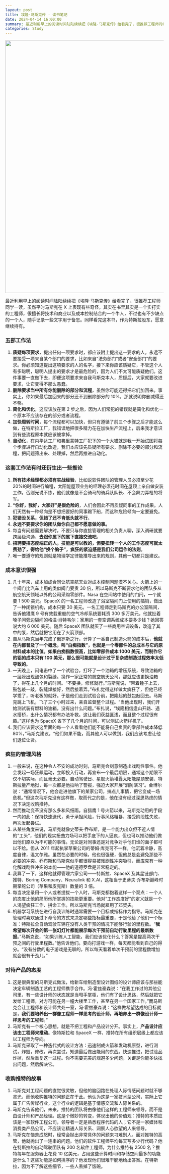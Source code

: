```yaml
---
layout: post
title: 埃隆·马斯克传 - 读书笔记
date: 2024-04-14 16:00:00
summary: 最近利用早上的阅读时间陆陆续续把《埃隆·马斯克传》给看完了，很推荐工程师同学一读，虽然平时马斯克在 X 上表现有些奇怪，其实在书里其实是一个实打实的工程师，很擅长将技术和商业以及成本控制结合的一个牛人，不过也有不少缺点的一个人，随手记录一些文字用于备忘。同样看完这本书，作为特斯拉股东，愿意继续持有。
categories: Study
---
```


<img src="https://cdn.fliggy.com/upic/1713166513.JPG" width="800" />

最近利用早上的阅读时间陆陆续续把《埃隆·马斯克传》给看完了，很推荐工程师同学一读，虽然平时马斯克在 X 上表现有些奇怪，其实在书里其实是一个实打实的工程师，很擅长将技术和商业以及成本控制结合的一个牛人，不过也有不少缺点的一个人，随手记录一些文字用于备忘。同样看完这本书，作为特斯拉股东，愿意继续持有。

### 五部工作法

1. **质疑每项要求**，提出任何一项要求时，都应该附上提出这一要求的人。永远不要接受一项来自某个部门的要求，比如来自“法务部门”或者“安全部门”的要求。你必须知道提出这项要求的人的名字，接下来你应该质疑它，不管这个人有多聪明，聪明人提出的要求才是最危险的，因为人们不太可能质疑他们。这件事要一直做下去，即便这项要求来自我马斯克本人，质疑后，大家就要改进要求，让它变得不那么愚蠢。
2. **删除要求当中所有你能删除的部分和流程**，虽然你可能还得把它们加回来。事实上，你如果最后加回来的部分还不到删除部分的 10%，那就说明你删减得还不够。
3. **简化和优化**，这应该放在第 2 步之后，因为人们常犯的错误就是简化和优化一个原本不应该存在的部分或者流程。
4. **加快周转时间**，每个流程都可以加快，但只有遵循了前三个步骤之后才能这么做，在特斯拉工厂，我错误地把很多精力花在加快生产流程上，后来我才意识到有些流程原本就应该被拿掉。
5. **自动化**，在内华达工厂和弗里蒙特工厂犯下的一个大错就是我一开始试图将每个步骤进行自动化改造，我们本应该先质疑所有要求，删除不必要的部分和流程，把问题筛出来、处理掉，然后再推进自动化。

### 这套工作法有时还衍生出一些推论

1. **所有技术经理都必须有实战经验**，比如说软件团队的管理人员必须至少花 20%的时间进行编程，太阳能屋顶业务的经理必须花时间在屋顶上亲自做安装工作。否则光说不练，他们就像是不会骑马的骑兵队队长、不会舞刀弄枪的将军。
2. **“你好，我好，大家好”是很危险的**，人们会因此不再质疑同事的工作成果。人们天然有一种倾向是不想把要好的同事踢下船，而这种危险倾向一定要避免。
3. **犯错没关系，但错了还不肯低头就不行**。
4. **永远不要要求你的团队做你自己都不愿意做的事。**
5. 每当有问题需要解决时，不要只与你直接管理的相关负责人聊，深入调研就要跨层级沟通，**去跟你属下的属下直接交流吧**。
6. **招聘要招态度端正的人，技能是可以教的，但要扭转一个人的工作态度可就太费劲了，得给他“换个脑子”，疯狂的紧迫感是我们公司运作的法则**。
7. 唯一要遵守的规则就是物理学定律能推导出来的规则，其他一切都只是建议。

### 成本意识很强

1. 几十年来，成本加成合同让航空航天业对成本控制问题漠不关心。火箭上的一个阀门比汽车上用的类似阀门要贵 30 倍，所以马斯克不断要求他的团队多从航空航天领域以外的公司采购零部件。Nasa 在空间站中使用的门闩，一个就要 1 500 美元。SpaceX 的一名工程师改造了浴室隔间门上使用的插销，做出了一种闭锁机构，成本只要 30 美元。一名工程师走到马斯克的办公室隔间，告诉他猎鹰 9 号有效载重舱的空气冷却系统要耗资 300 多万美元，他就扯着嗓子问旁边隔间的格温·肖特韦尔：家用的一套空调系统成本要多少钱？她回答说大约 6 000 美元。随后 SpaceX 团队就买了一些商用空调设备，改造了其中的泵，然后就把它用在了火箭顶部。
2. 自从马斯克当年完成了俄罗斯之行，计算了一番自己制造火箭的成本后，**他就在内部普及了一个概念，叫“白痴指数”，也就是一个零部件的总成本与它的原材料成本的比值。如果白痴指数很高，比如零部件成本 1000 美元，而制作它的铝的成本只有 100 美元，那么很可能就是设计过于复杂或制造过程效率太低导致的**。
3. 一天晚上，闪电击中了一个试验台，打坏了一个油箱的增压系统，导致油箱的一层膜出现鼓包和裂缝。换作一家正常的航空航天公司，那就应该更换油箱了，得花上几个月的时间。“不要换，修修就行。”马斯克说，“带着锤子上去，鼓包敲一敲，裂缝焊接好，然后接着弄。”布扎觉得这样做太疯狂了，但他已经学乖了，听老板的就好。于是他们走到试验合前，把隆起的鼓包敲回去。马斯克跳上飞机，飞了三个小时过来，亲自监督整个过程。“当他出现时，我们开始测试装有燃料的油箱，没有出什么问题。”布扎说，“埃隆相信逢山开路、遇水搭桥，出什么情况都有办法补救。这让我们获益匪浅，而且整个过程很有趣。”这样也为 SpaceX 省下了几个月的时间，可以测试火箭样机了。
4. 我们应该要求这里面的每一个人看看他们能不能将自己负责的零部件成本降低 80%，”马斯克建议，“他们如果不能，而其他人可以做到，我们应该考虑让他们退位让贤。

### 疯狂的管理风格

1. 一般来说，在这种令人不安的成功时刻，马斯克会刻意制造出戏剧性事件。他会发起一场狂飙运动，立即投入行动，再宣布一个最后期限，通常这个期限不仅不切实际，而且毫无必要。自动驾驶日、星舰火箭堆叠太阳能屋顶安装、特斯拉量产地狱，每一次都是他拉响了警报，强迫大家开展“消防演习”。金博尔说：“通常情况下，他会走进他旗下的某家公司，搞点儿事情，把它变成一场危机。”但这次马斯克没有这样做，取而代之的是，他在没有经过深思熟虑的情况下决定收购推特。
2. 然而推动变革没有那么多和风细雨。自猎鹰 1 号火箭以来，马斯克动用的手段一向如此：保持快速迭代，勇于承担风险，行事风格粗暴，接受阶段性失败，再次发起尝试。
3. 从某些角度来说，马斯克就像史蒂夫·乔布斯，是一个能力出众但不近人情的“工头”，他们的现实扭曲力场可以把手底下的人逼疯，但也可以推动他们做出他们原以为不可能的事情。无论是对同事还是对竞争对手他们谁的面子都可以不给。但从 2011 年起执掌苹果公司的蒂姆·库克可不一样，他沉着冷静，高度自律，温文尔雅。虽然在必要的时候，他也很强硬，但他总是会避免那些不必要的冲突。乔布斯和马斯克似乎都很容易被戏剧性冲突吸引，而库克有一种化解戏剧性冲突的本能——他的道德罗盘是非常稳定的。
4. 我算了一下，这样他就得管理六家公司——特斯拉、SpaceX 及其星链部门、推特、Boring Company、Neuralink 和 X.AI，这相当于史蒂夫·乔布斯巅峰时期掌舵公司（苹果和皮克斯）数量的 3 倍。
5. 每当决定录用一个人或者提拔一个人时，马斯克都抱着这样一个观点：一个人的态度比他的简历他所掌握的技能更重要。他对“工作态度好”的定义就是一个人渴望疯狂工作、拼命工作。所以马斯克当场就雇用了邓契夫。
6. 机器学习系统在进行自我训练时通常需要一个目标或指标作为指导。马斯克在管理时喜欢通过下命令的方式来决定哪些指标最重要，于是他给了他们一个标准：特斯拉全自动驾驶车辆在没有人类干预的情况下能够行驶的里程数。“**我希望每次开会的第一张幻灯片都能展示每次干预前自动行驶里程的最新数据**。”马斯克说，“如果训练人工智能，我们应该优化什么？答案是提高两次干预之间的行驶里程数。”他告诉他们。要向打游戏一样，每天都能看到自己的得分。“没有分数的电子游戏是无聊的，所以每天看着单次干预前的里程数增加就会很有干劲儿。”

### 对待产品的态度

1. 这是很典型的马斯克式做法，给新车绘制造型设计图纸的设计师应该与那些能决定车辆制造工艺的工程师携手合作。冯·霍兹豪森说：“在我工作过的其他公司里，有一些设计师的状态就是当甩手掌柜，他们有了设计思路，然后就把它发给工程师，对方可能在另一幢大楼里工作，甚至在另一个国家工作。”而马斯克会让工程师和设计师共处一室，冯·霍兹豪森说：“这样做希望达成的目标就是，**我们要培养出一群像工程师一样思考的设计师，再培养出一群像设计师一样思考的工程师**。”
2. 马斯克有一个核心思想，就是不把工程和产品设计分开。事实上，**产品设计应该由工程师来推动**。像特斯拉和 SpaceX 一样，推特在所有组织层级上都应该以工程师为导向。
3. 马斯克采取了一种迭代式的设计方法：迅速制成火箭和发动机原型，进行测试，炸毁，修改，再次尝试，知道最后做出能用的东西。快速推进，把试验品炸掉，然后重复这一过程。你不需要完美的规避多少问题，关键是你能多快找出问题，然后解决它。

### 收购推特的故事

1. 马斯克对工程问题的直觉很灵敏，但他的脑回路在处理人际情感问题时就不够灵光，而他收购推特的问题正在于此。他认为这是一家技术型公司，实际上它属于广告传媒行业，这个行业的逻辑是基于情感交流和人际关系的。
2. 马斯克告诉他们，未来，推特的团队将由像他们这样的工程师来领导，而不是由设计师和产品经理。这是个微妙的转变，体现出他的价值观：推特的本质应该是一家软件工程公司，领导者一定是熟悉程序代码的人；它不是一家媒体和消费类产品公司，不应该让精通人际关系、洞察人心欲望的人来领导。
3. 马斯克在恼羞成怒时，经常会抛出非常具体的问题来刁难别人。面对推特的高管，他就抛出了一连串的问题。他们的软件工程师平均每天写多少行代码？他在特斯拉的自动驾驶团队有 200 名软件工程师，为什么推特有 2500 名？推特每年在服务器上花费 10 亿美元，占用这些计算时间和存储空间最多的功能是什么？这些功能是如何排序的？他发现他们很难干脆地给出答案。在特斯拉，因为不了解这些细节，一些人丢掉了饭碗。
